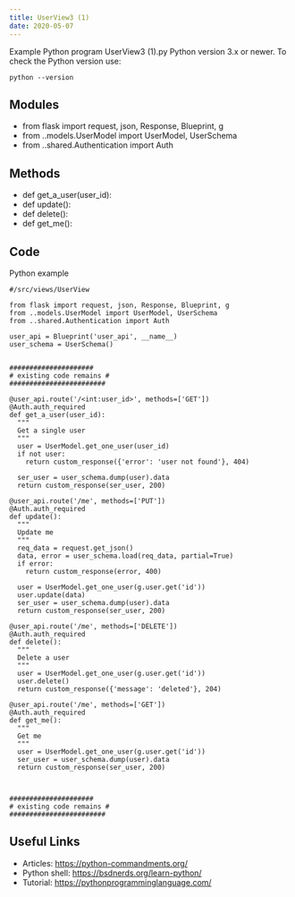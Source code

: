 ```yaml
---
title: UserView3 (1)
date: 2020-05-07
---
```

Example Python program UserView3 (1).py
Python version 3.x or newer.
To check the Python version use:

    python --version

## Modules

* from flask import request, json, Response, Blueprint, g
* from ..models.UserModel import UserModel, UserSchema
* from ..shared.Authentication import Auth

## Methods

* def get_a_user(user_id):
* def update():
* def delete():
* def get_me():

## Code

Python example

    #/src/views/UserView
    
    from flask import request, json, Response, Blueprint, g
    from ..models.UserModel import UserModel, UserSchema
    from ..shared.Authentication import Auth
    
    user_api = Blueprint('user_api', __name__)
    user_schema = UserSchema()
    
    
    #####################
    # existing code remains #
    ########################
    
    @user_api.route('/<int:user_id>', methods=['GET'])
    @Auth.auth_required
    def get_a_user(user_id):
      """
      Get a single user
      """
      user = UserModel.get_one_user(user_id)
      if not user:
        return custom_response({'error': 'user not found'}, 404)
      
      ser_user = user_schema.dump(user).data
      return custom_response(ser_user, 200)
    
    @user_api.route('/me', methods=['PUT'])
    @Auth.auth_required
    def update():
      """
      Update me
      """
      req_data = request.get_json()
      data, error = user_schema.load(req_data, partial=True)
      if error:
        return custom_response(error, 400)
    
      user = UserModel.get_one_user(g.user.get('id'))
      user.update(data)
      ser_user = user_schema.dump(user).data
      return custom_response(ser_user, 200)
    
    @user_api.route('/me', methods=['DELETE'])
    @Auth.auth_required
    def delete():
      """
      Delete a user
      """
      user = UserModel.get_one_user(g.user.get('id'))
      user.delete()
      return custom_response({'message': 'deleted'}, 204)
    
    @user_api.route('/me', methods=['GET'])
    @Auth.auth_required
    def get_me():
      """
      Get me
      """
      user = UserModel.get_one_user(g.user.get('id'))
      ser_user = user_schema.dump(user).data
      return custom_response(ser_user, 200)
    
    
    
    #####################
    # existing code remains #
    ########################
    

## Useful Links

- Articles: https://python-commandments.org/
- Python shell: https://bsdnerds.org/learn-python/
- Tutorial: https://pythonprogramminglanguage.com/
